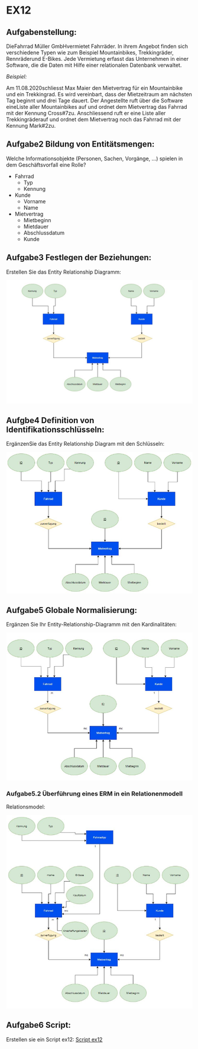 # EX12

## Aufgabenstellung:


DieFahrrad Müller GmbHvermietet Fahrräder. In ihrem Angebot finden sich verschiedene Typen wie zum  Beispiel Mountainbikes, Trekkingräder, Rennräderund E-Bikes.  Jede  Vermietung  erfasst  das Unternehmen in einer Software, die die Daten mit Hilfe einer relationalen Datenbank verwaltet.

*Beispiel:*

Am 11.08.2020schliesst Max Maier den Mietvertrag für ein Mountainbike und ein Trekkingrad. Es wird vereinbart, dass der Mietzeitraum am nächsten Tag beginnt und drei Tage dauert. Der Angestellte ruft über die Software eineListe aller Mountainbikes auf und ordnet dem Mietvertrag das Fahrrad mit der Kennung Cross#7zu. Anschliessend ruft er eine Liste aller Trekkingräderauf und ordnet dem Mietvertrag noch das Fahrrad mit der Kennung Mark#2zu.


## Aufgabe2 Bildung von Entitätsmengen:


Welche Informationsobjekte (Personen, Sachen, Vorgänge, ...) spielen in dem Geschäftsvorfall eine Rolle?

- Fahrrad
    - Typ
    - Kennung
- Kunde
    - Vorname
    - Name
- Mietvertrag
    - Mietbeginn
    - Mietdauer
    - Abschlussdatum
    - Kunde


##  Aufgabe3 Festlegen der Beziehungen:


Erstellen Sie das Entity Relationship Diagramm:


![**ERM Aufgabe 3**](/image/ex12_Aufgabe3.JPG)


## Aufgbe4 Definition von Identifikationsschlüsseln:


ErgänzenSie das Entity Relationship Diagram mit den Schlüsseln:


![**ERM Aufgabe 4**](/image/ex12_Aufgabe4.JPG)


## Aufgabe5 Globale Normalisierung:


Ergänzen Sie Ihr Entity-Relationship-Diagramm mit den Kardinalitäten:


![**ERM Aufgabe 5**](/image/ex12_Aufgabe5.JPG)

### Aufgabe5.2 Überführung eines ERM in ein Relationenmodell

Relationsmodel:

![**ERM Aufgabe 5.2**](/image/ex12_Aufgabe5.2.JPG)

## Aufgabe6 Script:

Erstellen sie ein Script ex12:
[Script ex12](/Scripts/ex12.sql)


